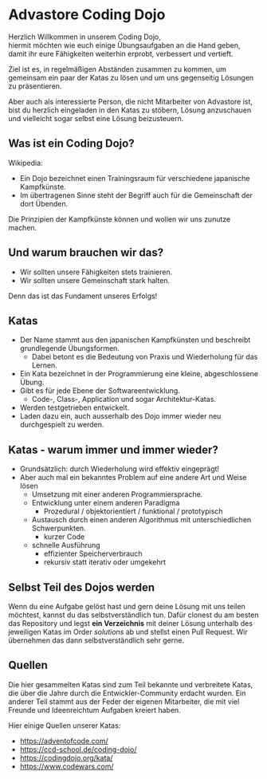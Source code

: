 # Advastore Coding Dojo

Herzlich Willkommen in unserem Coding Dojo,  
hiermit möchten wie euch einige Übungsaufgaben an die Hand geben, damit ihr eure Fähigkeiten weiterhin erprobt, verbessert und vertieft.  

Ziel ist es, in regelmäßigen Abständen zusammen zu kommen, um gemeinsam ein paar der Katas zu lösen und um uns gegenseitig Lösungen zu präsentieren.  

Aber auch als interessierte Person, die nicht Mitarbeiter von Advastore ist, bist du herzlich eingeladen in den Katas zu stöbern, Lösung anzuschauen und vielleicht sogar selbst eine Lösung beizusteuern.  

## Was ist ein Coding Dojo?

Wikipedia:
* Ein Dojo bezeichnet einen Trainingsraum für verschiedene japanische Kampfkünste. 
* Im übertragenen Sinne steht der Begriff auch für die Gemeinschaft der dort Übenden.

Die Prinzipien der Kampfkünste können und wollen wir uns zunutze machen.

## Und warum brauchen wir das?

* Wir sollten unsere Fähigkeiten stets trainieren.
* Wir sollten unsere Gemeinschaft stark halten.

Denn das ist das Fundament unseres Erfolgs!

## Katas

* Der Name stammt aus den japanischen Kampfkünsten und beschreibt grundlegende Übungsformen. 
  * Dabei betont es die Bedeutung von Praxis und Wiederholung für das Lernen.
* Ein Kata bezeichnet in der Programmierung eine kleine, abgeschlossene Übung.
* Gibt es für jede Ebene der Softwareentwicklung.
  * Code-, Class-, Application und sogar Architektur-Katas.
* Werden testgetrieben entwickelt.
* Laden dazu ein, auch ausserhalb des Dojo immer wieder neu durchgespielt zu werden.

## Katas - warum immer und immer wieder?

* Grundsätzlich: durch Wiederholung wird effektiv eingeprägt!
* Aber auch mal ein bekanntes Problem auf eine andere Art und Weise lösen
  * Umsetzung mit einer anderen Programmiersprache.
  * Entwicklung unter einem anderen Paradigma
    * Prozedural / objektorientiert / funktional / prototypisch
  * Austausch durch einen anderen Algorithmus mit unterschiedlichen Schwerpunkten.
      * kurzer Code
  * schnelle Ausführung
    * effizienter Speicherverbrauch
    * rekursiv statt iterativ oder umgekehrt

## Selbst Teil des Dojos werden

Wenn du eine Aufgabe gelöst hast und gern deine Lösung mit uns teilen möchtest, kannst du das selbstverständlich tun. Dafür clonest du am besten das Repository und legst **ein Verzeichnis** mit deiner Lösung unterhalb des jeweiligen Katas im Order _solutions_ ab und stellst einen Pull Request. Wir übernehmen das dann selbstverständlich sehr gerne.

## Quellen

Die hier gesammelten Katas sind zum Teil bekannte und verbreitete Katas, die über die Jahre durch die Entwickler-Community erdacht wurden. Ein anderer Teil stammt aus der Feder der eigenen Mitarbeiter, die mit viel Freunde und Ideenreichtum Aufgaben kreiert haben. 


Hier einige Quellen unserer Katas:  

* https://adventofcode.com/
* https://ccd-school.de/coding-dojo/
* https://codingdojo.org/kata/  
* https://www.codewars.com/
